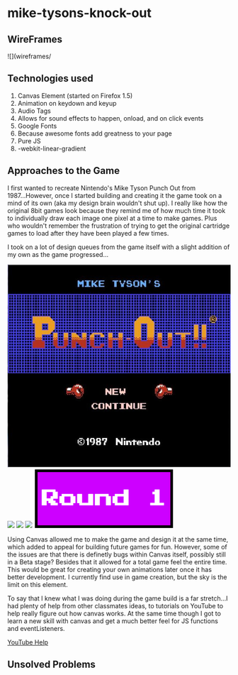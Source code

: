 # mike-tysons-knock-out

## WireFrames
![](wireframes/

## Technologies used
1. Canvas Element (started on Firefox 1.5)
  1. Animation on keydown and keyup
2. Audio Tags
  1. Allows for sound effects to happen, onload, and on click events
3. Google Fonts
  1. Because awesome fonts add greatness to your page
4. Pure JS
5. -webkit-linear-gradient

## Approaches to the Game
I first wanted to recreate Nintendo's Mike Tyson Punch Out from 1987...However, once I started building and creating it the game took on a mind of its own (aka my design brain wouldn't shut up). I really like how the original 8bit games look because they remind me of how much time it took to individually draw each image one pixel at a time to make games. Plus who wouldn't remember the frustration of trying to get the original cartridge games to load after they have been played a few times.

I took on a lot of design queues from the game itself with a slight addition of my own as the game progressed...

![](images/Mike_Tyson's_Punch-Out!!.jpg)
![](https://s-media-cache-ak0.pinimg.com/originals/29/48/76/2948769fbe1d1a5d26285e94ae4d0ec9.jpg)
![](https://i.ytimg.com/vi/mfEOHcGFchY/maxresdefault.jpg)
![](http://vignette1.wikia.nocookie.net/villains/images/5/56/Mike_Tyson_Punch_Out.gif/revision/latest?cb=20110211044240)
![](images/round1.png)

Using Canvas allowed me to make the game and design it at the same time, which added to appeal for building future games for fun. However, some of the issues are that there is definetly bugs within Canvas itself, possibly still in a Beta stage? Besides that it allowed for a total game feel the entire time. This would be great for creating your own animations later once it has better development. I currently find use in game creation, but the sky is the limit on this element.

To say that I knew what I was doing during the game build is a far stretch...I had plenty of help from other classmates ideas, to tutorials on YouTube to help really figure out how canvas works. At the same time though I got to learn a new skill with canvas and get a much better feel for JS functions and eventListeners.

[YouTube Help](https://www.youtube.com/channel/UCJWX2cGhemrvksuNSanZ9aA)

## Unsolved Problems
